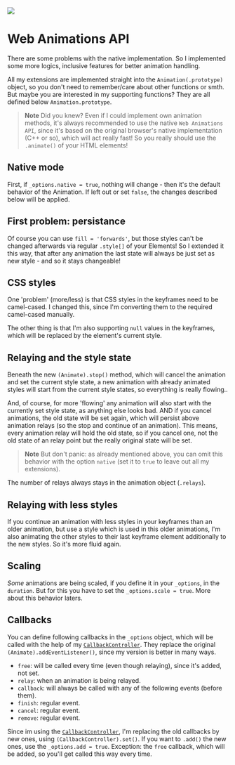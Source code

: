 <img src="https://kekse.biz/php/count.php?draw&override=github:v4" />

# Web Animations API
There are some problems with the native implementation. So I implemented some more logics,
inclusive features for better animation handling.

All my extensions are implemented straight into the `Animation(.prototype)` object, so
you don't need to remember/care about other functions or smth. But maybe you are
interested in my supporting functions? They are all defined below `Animation.prototype`.

> **Note**
> Did you knew? Even if I could implement own animation methods, it's always recommended
> to use the native `Web Animations API`, since it's based on the original browser's
> native implementation (C++ or so), which will act really fast! So you really should
> use the `.animate()` of your HTML elements!

## Native mode
First, if `_options.native = true`, nothing will change - then it's the default behavior
of the Animation. If left out or set `false`, the changes described below will be applied.

## First problem: persistance
Of course you can use `fill = 'forwards'`, but those styles can't be changed afterwards
via regular `.style[]` of your Elements! So I extended it this way, that after any animation
the last state will always be just set as new style - and so it stays changeable!

## CSS styles
One 'problem' (more/less) is that CSS styles in the keyframes need to be camel-cased.
I changed this, since I'm converting them to the required camel-cased manually.

The other thing is that I'm also supporting `null` values in the keyframes, which will
be replaced by the element's current style.

## Relaying and the style state
Beneath the new `(Animate).stop()` method, which will cancel the animation and set the
current style state, a new animation with already animated styles will start from the
current style states, so everything is really flowing..

And, of course, for more 'flowing' any animation will also start with the currently set
style state, as anything else looks bad. AND if you cancel animations, the old state
will be set again, which will persist above animation relays (so the stop and continue
of an animation). This means, every animation relay will hold the old state, so if you
cancel one, not the old state of an relay point but the really original state will be set.

> **Note**
> But don't panic: as already mentioned above, you can omit this behavior with the option
> `native` (set it to `true` to leave out all my extensions).

The number of relays always stays in the animation object (`.relays`).

## Relaying with less styles
If you continue an animation with less styles in your keyframes than an older animation,
but use a style which is used in this older animations, I'm also animating the other
styles to their last keyframe element additionally to the new styles. So it's more fluid
again.

## Scaling
_Some_ animations are being scaled, if you define it in your `_options`, in the `duration`.
But for this you have to set the `_options.scale = true`. More about this behavior laters.

## Callbacks
You can define following callbacks in the `_options` object, which will be called with the
help of my [`CallbackController`](../lib/callback-controller.md). They replace the original
`(Animate).addEventListener()`, since my version is better in many ways.

* `free`: will be called every time (even though relaying), since it's added, not set.
* `relay`: when an animation is being relayed.
* `callback`: will always be called with any of the following events (before them).
* `finish`: regular event.
* `cancel`: regular event.
* `remove`: regular event.

Since im using the [`CallbackController`](../lib/callback-controller.md), I'm replacing the
old callbacks by new ones, using `(CallbackController).set()`. If you want to `.add()` the
new ones, use the `_options.add = true`. Exception: the `free` callback, which will be added,
so you'll get called this way every time.

